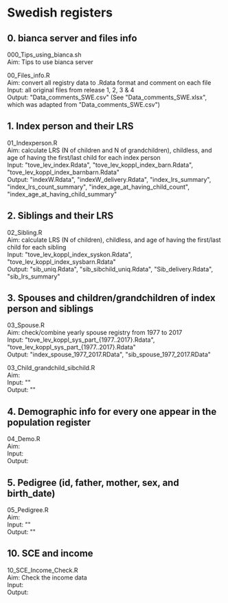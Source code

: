 # Swedish registers


## 0. bianca server and files info
000_Tips_using_bianca.sh  
Aim: Tips to use bianca server 

00_Files_info.R  
Aim: convert all registry data to .Rdata format and comment on each file  
Input: all original files from release 1, 2, 3 & 4  
Output: "Data_comments_SWE.csv" (See "Data_comments_SWE.xlsx", which was adapted from "Data_comments_SWE.csv")  



## 1. Index person and their LRS
01_Indexperson.R  
Aim: calculate LRS (N of children and N of grandchildren), childless, and age of having the first/last child for each index person   
Input: "tove_lev_index.Rdata", "tove_lev_koppl_index_barn.Rdata", "tove_lev_koppl_index_barnbarn.Rdata"   
Output: "indexW.Rdata", "indexW_delivery.Rdata", "index_lrs_summary", "index_lrs_count_summary", "index_age_at_having_child_count", "index_age_at_having_child_summary"  


## 2. Siblings and their LRS
02_Sibling.R  
Aim: calculate LRS (N of children), childless, and age of having the first/last child for each sibling   
Input: "tove_lev_koppl_index_syskon.Rdata", "tove_lev_koppl_index_sysbarn.Rdata"     
Output: "sib_uniq.Rdata", "sib_sibchild_uniq.Rdata", "Sib_delivery.Rdata", "sib_lrs_summary"  


## 3. Spouses and children/grandchildren of index person and siblings  
03_Spouse.R  
Aim: check/combine yearly spouse registry from 1977 to 2017   
Input: "tove_lev_koppl_sys_part_{1977..2017}.Rdata", "tove_lev_koppl_sys_part_{1977..2017}.Rdata"    
Output: "index_spouse_1977_2017.RData", "sib_spouse_1977_2017.RData"    

03_Child_grandchild_sibchild.R  
Aim:    
Input: ""   
Output: ""  


## 4. Demographic info for every one appear in the population register  
04_Demo.R  
Aim:  
Input:  
Output:  


## 5. Pedigree (id, father, mother, sex, and birth_date)  
05_Pedigree.R  
Aim:    
Input: ""   
Output: ""  


## 10. SCE and income
10_SCE_Income_Check.R  
Aim: Check the income data  
Input:  
Output:  








